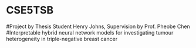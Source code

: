 # CSE5TSB
#Project by Thesis Student Henry Johns, Supervision by Prof. Pheobe Chen
#Interpretable hybrid neural network models for investigating tumour heterogeneity in triple-negative breast cancer
